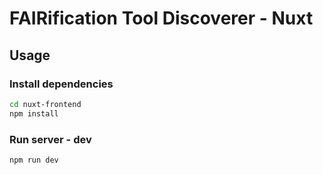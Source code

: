 # FAIRification Tool Discoverer - Nuxt

## Usage

### Install dependencies

```sh
cd nuxt-frontend 
npm install
```
### Run server - dev
```sh
npm run dev
```
